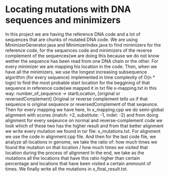 # Locating mutations with DNA sequences and minimizers 

In this project we are having the reference DNA code and a lot of sequences that are chunks of mutated DNA code. We are using MinimizerGenerator.java 
and MinimizerIndex.java to find minimizers for the reference code, for the sequences code and minimizers of the reverse complement of the sequences(we are 
doing this because we do not know wether the sequence has been read from one DNA chain or the other. For every minimizer we are mapping his location in the code.
Then, when we have all the minimizers, we use the longest increasing subsequence algorithm (for every sequence) implemented in time complexity of O(n * logn) to find
the most probable start location for the beggining of that sequence in reference code(we mapped it in txt file x-mapping.txt in this way:
        number_of_sequence -> startLocation, [original or reversedComplement] 
Original or reverse complement tells us if that sequence is original sequence or reversedComplement of that seqeunce. Then for every mapping we have here, 
In x_mapping.cpp we do semi-global alignment with scores (match: +2, substitute: -1, indel: -2) and from doing alignment for every seqeunce on normal and
reverse-complement code we look which of these two has the higher result and from that better alignment we write every mutation we found in txr file: x_mutations.txt.
For alignment we use the code in alignment.cpp file.
And then for the last code file, we analyze all locations in genome, we take the ratio of:
      how much times we found the mutation on that location / how much times we visited that location during the process of alignment
In the end, we take as the mutations all the locations that have this ratio higher than certain percentage and locations that have been visited a certain ammount 
of times. We finally write all the mutations in x_final_result.txt. 
